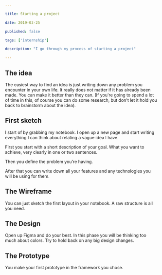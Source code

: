 ```yaml
---

title: Starting a project

date: 2019-03-25

published: false

tags: ['internship']

description: "I go through my process of starting a project"

---
```


## The idea

The easiest way to find an idea is just writing down any problem you encounter in your own life. It really does not matter if it has already been made. You can make it better than they can. (If you're going to spend a lot of time in this, of course you can do some research, but don't let it hold you back to brainstorm about the idea).

## First sketch

I start of by grabbing my notebook. I open up a new page and start writing everything I can think about relating a vague idea I have.

First you start with a short description of your goal. What you want to achieve, very clearly in one or two sentences.

Then you define the problem you're having.

After that you can write down all your features and any technologies you will be using for them.

## The Wireframe

You can just sketch the first layout in your notebook. A raw structure is all you need.

## The Design

Open up Figma and do your best. In this phase you will be thinking too much about colors. Try to hold back on any big design changes.

## The Prototype

You make your first prototype in the framework you chose.